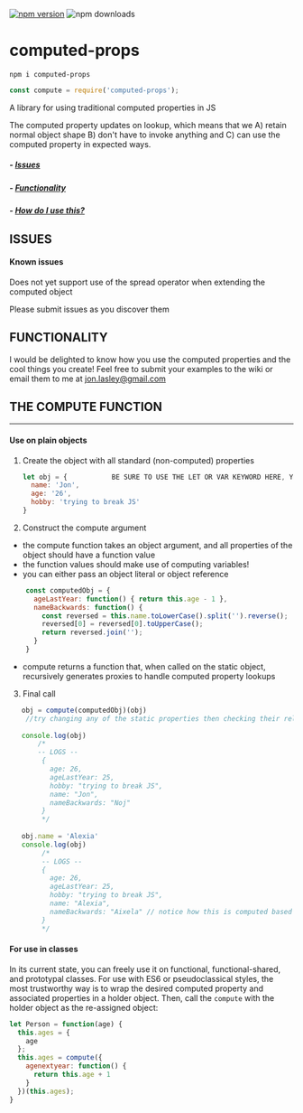 [![npm version](https://img.shields.io/node/v1.0.9/computed-props?label=computed-props)](https://www.npmjs.com/package/computed-props)
![npm downloads](https://img.shields.io/npm/dm/computed-props)
# computed-props
`npm i computed-props`
```js
const compute = require('computed-props');
```
A library for using traditional computed properties in JS

The computed property updates on lookup, which means that we  A) retain normal object shape B) don't have to invoke anything and C) can use the computed property in expected ways.

##### - [Issues](#issues)
##### - [Functionality](#functionality)
##### - [How do I use this?](#the-compute-function)


## ISSUES
#### Known issues
Does not yet support use of the spread operator when extending the computed object

Please submit issues as you discover them

## FUNCTIONALITY

I would be delighted to know how you use the computed properties and the cool things you create! Feel free to submit your examples to the wiki or email them to me at jon.lasley@gmail.com

## THE COMPUTE FUNCTION

----------------------------
#### Use on plain objects 
1. Create the object with all standard (non-computed) properties
    ```js
    let obj = {           BE SURE TO USE THE LET OR VAR KEYWORD HERE, YOU WILL REASSIGN LATER
      name: 'Jon',
      age: '26',
      hobby: 'trying to break JS'
    }
    ```
2. Construct the compute argument

- the compute function takes an object argument, and all properties of the object should have a function value
- the function values should make use of computing variables! 
- you can either pass an object literal or object reference

```js
    const computedObj = {
      ageLastYear: function() { return this.age - 1 },
      nameBackwards: function() {
        const reversed = this.name.toLowerCase().split('').reverse();
        reversed[0] = reversed[0].toUpperCase();
        return reversed.join('');
      }
    }
```
- compute returns a function that, when called on the static object, recursively generates proxies to handle computed property lookups

3. Final call

```js
   obj = compute(computedObj)(obj)
    //try changing any of the static properties then checking their related computed properties!
    
   console.log(obj)
       /*
       -- LOGS --
        {
          age: 26,
          ageLastYear: 25,
          hobby: "trying to break JS",
          name: "Jon",
          nameBackwards: "Noj"
        } 
        */
        
   obj.name = 'Alexia'
   console.log(obj)
        /*
        -- LOGS --
        {
          age: 26,
          ageLastYear: 25,
          hobby: "trying to break JS",
          name: "Alexia",
          nameBackwards: "Aixela" // notice how this is computed based on the newly updated name property?
        }
        */
```

#### For use in classes

In its current state, you can freely use it on functional, functional-shared, and prototypal classes.
For use with ES6 or pseudoclassical styles, the most trustworthy way is to wrap the desired computed property and associated properties in a holder object.
Then, call the `compute` with the holder object as the re-assigned object:
```js
let Person = function(age) {
  this.ages = {
    age
  };
  this.ages = compute({
    agenextyear: function() {
      return this.age + 1
    }
  })(this.ages);
}
```
